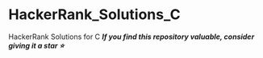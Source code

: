 # HackerRank_Solutions_C
HackerRank Solutions for C
***If you find this repository valuable, consider giving it a star ⭐️***
